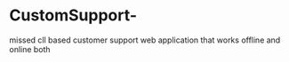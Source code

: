 # CustomSupport-
missed cll based customer support web application that works offline and online both
